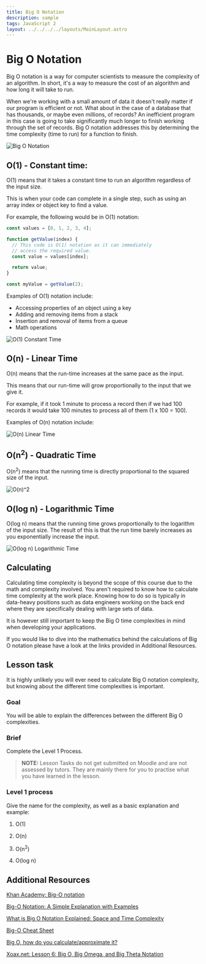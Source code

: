 ```yaml
---
title: Big O Notation
description: sample
tags: JavaScript 2
layout: ../../../../layouts/MainLayout.astro
---
```


# Big O Notation

Big O notation is a way for computer scientists to measure the complexity of an algorithm. In short, it's a way to measure the cost of an algorithm and how long it will take to run.

When we're working with a small amount of data it doesn't really matter if our program is efficient or not. What about in the case of a database that has thousands, or maybe even millions, of records? An inefficient program in this case is going to take significantly much longer to finish working through the set of records. Big O notation addresses this by determining the time complexity (time to run) for a function to finish.

![Big O Notation](/images/javascript-2/algorithms/big-o-notation-main.png)

## O(1) - Constant time:

O(1) means that it takes a constant time to run an algorithm regardless of the input size.

This is when your code can complete in a single step, such as using an array index or object key to find a value.

For example, the following would be in O(1) notation:

```js
const values = [0, 1, 2, 3, 4];

function getValue(index) {
  // This code is O(1) notation as it can immediately
  // access the required value.
  const value = values[index];

  return value;
}

const myValue = getValue(2);
```

Examples of O(1) notation include:

- Accessing properties of an object using a key
- Adding and removing items from a stack
- Insertion and removal of items from a queue
- Math operations

![O(1) Constant Time](/images/javascript-2/algorithms/big-o-notation-o1.png)

## O(n) - Linear Time

O(n) means that the run-time increases at the same pace as the input.

This means that our run-time will grow proportionally to the input that we give it.

For example, if it took 1 minute to process a record then if we had 100 records it would take 100 minutes to process all of them (1 x 100 = 100).

Examples of O(n) notation include:

![O(n) Linear Time](/images/javascript-2/algorithms/big-o-notation-on.png)

## O(n<sup>2</sup>) - Quadratic Time

O(n<sup>2</sup>) means that the running time is directly proportional to the squared size of the input.

![O(n)^2](/images/javascript-2/algorithms/big-o-notation-on2.png)

## O(log n) - Logarithmic Time

O(log n) means that the running time grows proportionally to the logarithm of the input size. The result of this is that the run time barely increases as you exponentially increase the input.

![O(log n) Logarithmic Time](/images/javascript-2/algorithms/big-o-notation-ologn.png)

## Calculating

Calculating time complexity is beyond the scope of this course due to the math and complexity involved. You aren't required to know how to calculate time complexity at the work place. Knowing how to do so is typically in data-heavy positions such as data engineers working on the back end where they are specifically dealing with large sets of data.

It is however still important to keep the Big O time complexities in mind when developing your applications.

If you would like to dive into the mathematics behind the calculations of Big O notation please have a look at the links provided in Additional Resources.

## Lesson task

It is highly unlikely you will ever need to calculate Big O notation complexity, but knowing about the different time complexities is important.

### Goal

You will be able to explain the differences between the different Big O complexities.

### Brief

Complete the Level 1 Process.

> <b>NOTE:</b> Lesson Tasks do not get submitted on Moodle and are not assessed by tutors. They are mainly there for you to practise what you have learned in the lesson.

### Level 1 process

Give the name for the complexity, as well as a basic explanation and example:

1. O(1)

2. O(n)

3. O(n<sup>2</sup>)

4. O(log n)

## Additional Resources

[Khan Academy: Big-O notation](https://www.khanacademy.org/computing/computer-science/algorithms/asymptotic-notation/a/big-o-notation)

[Big-O Notation: A Simple Explanation with Examples](https://betterprogramming.pub/big-o-notation-a-simple-explanation-with-examples-a56347d1daca)

[What is Big O Notation Explained: Space and Time Complexity](https://www.freecodecamp.org/news/big-o-notation-why-it-matters-and-why-it-doesnt-1674cfa8a23c/)

[Big-O Cheat Sheet](https://www.bigocheatsheet.com/)

[Big O, how do you calculate/approximate it?](https://stackoverflow.com/questions/3255/big-o-how-do-you-calculate-approximate-it)

[Xoax.net: Lesson 6: Big O, Big Omega, and Big Theta Notation](https://xoax.net/sub_comp_sci/crs_algo/Lesson6/)
